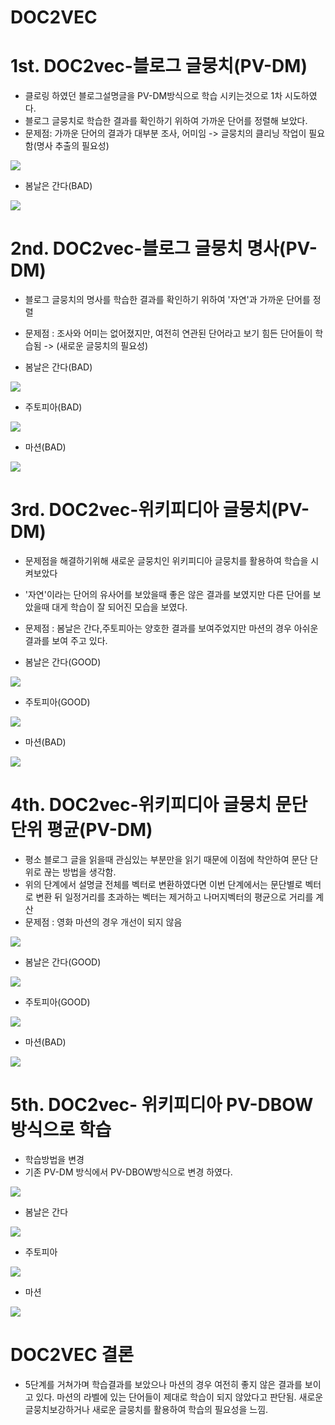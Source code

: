 # DOC2VEC


# 1st. DOC2vec-블로그 글뭉치(PV-DM)
- 클로링 하였던 블로그설명글을 PV-DM방식으로 학습 시키는것으로 1차 시도하였다.
- 블로그 글뭉치로 학습한 결과를 확인하기 위하여 가까운 단어를 정렬해 보았다.
- 문제점: 가까운 단어의 결과가 대부분 조사, 어미임 -> 글뭉치의 클리닝 작업이 필요함(명사 추출의 필요성)
<img src="https://github.com/BAEintelli/Where2go-/blob/master/DOC2Vec/img/PV-DM.JPG">

- 봄날은 간다(BAD)
<img src="https://github.com/BAEintelli/Where2go-/blob/master/DOC2Vec/img/1st%20%EA%B2%B0%EA%B3%BC.JPG">

# 2nd. DOC2vec-블로그 글뭉치 명사(PV-DM)

- 블로그 글뭉치의 명사를 학습한 결과를 확인하기 위하여 '자연'과 가까운 단어를 정렬
- 문제점 : 조사와 어미는 없어졌지만, 여전히 연관된 단어라고 보기 힘든 단어들이 학습됨 -> (새로운 글뭉치의 필요성)

- 봄날은 간다(BAD)
<img src="https://github.com/BAEintelli/Where2go-/blob/master/DOC2Vec/img/2nd%20%EB%B4%84%EB%82%A0%EC%9D%80%20%EA%B0%84%EB%8B%A4.JPG">

- 주토피아(BAD)
<img src="https://github.com/BAEintelli/Where2go-/blob/master/DOC2Vec/img/2nd%20%EC%A3%BC%ED%86%A0%ED%94%BC%EC%95%84.JPG">

- 마션(BAD)
<img src="https://github.com/BAEintelli/Where2go-/blob/master/DOC2Vec/img/2nd%20%EB%A7%88%EC%85%98.JPG">

# 3rd. DOC2vec-위키피디아 글뭉치(PV-DM)
- 문제점을 해결하기위해 새로운 글뭉치인 위키피디아 글뭉치를 활용하여 학습을 시켜보았다
- '자연'이라는 단어의 유사어를 보았을때 좋은 않은 결과를 보였지만 다른 단어를 보았을때 대게 학습이 잘 되어진 모습을 보였다.
- 문제점 : 봄날은 간다,주토피아는 양호한 결과를 보여주었지만 마션의 경우 아쉬운 결과를 보여 주고 있다.

- 봄날은 간다(GOOD)
<img src="https://github.com/BAEintelli/Where2go-/blob/master/DOC2Vec/img/3rd%20%EB%B4%84%EB%82%A0%EC%9D%80%20%EA%B0%84%EB%8B%A4.JPG">

- 주토피아(GOOD)
<img src="https://github.com/BAEintelli/Where2go-/blob/master/DOC2Vec/img/2nd%20%EC%A3%BC%ED%86%A0%ED%94%BC%EC%95%84.JPG">

- 마션(BAD)
<img src="https://github.com/BAEintelli/Where2go-/blob/master/DOC2Vec/img/3rd%20%EB%A7%88%EC%85%98.JPG">

# 4th. DOC2vec-위키피디아 글뭉치 문단 단위 평균(PV-DM)
- 평소 블로그 글을 읽을때 관심있는 부분만을 읽기 때문에 이점에 착안하여 문단 단위로 끊는 방법을 생각함.
- 위의 단계에서 설명글 전체를 벡터로 변환하였다면 이번 단계에서는 문단별로 벡터로 변환 뒤 일정거리를 초과하는 벡터는 제거하고 나머지벡터의 평균으로 거리를 계산
- 문제점 : 영화 마션의 경우 개선이 되지 않음

<img src="https://github.com/BAEintelli/Where2go-/blob/master/DOC2Vec/img/%EB%B8%94%EB%A1%9C%EA%B7%B8%EC%9D%B4%EB%AF%B8%EC%A7%80.JPG.png">


- 봄날은 간다(GOOD)
<img src="https://github.com/BAEintelli/Where2go-/blob/master/DOC2Vec/img/4th%20%EB%B4%84%EB%82%A0%EC%9D%80%20%EA%B0%84%EB%8B%A4.JPG">

- 주토피아(GOOD)
<img src="https://github.com/BAEintelli/Where2go-/blob/master/DOC2Vec/img/4th%20%EC%A3%BC%ED%86%A0%ED%94%BC%EC%95%84.JPG">

- 마션(BAD)
<img src="https://github.com/BAEintelli/Where2go-/blob/master/DOC2Vec/img/3rd%20%EB%A7%88%EC%85%98.JPG">


# 5th. DOC2vec- 위키피디아 PV-DBOW방식으로 학습
- 학습방법을 변경
- 기존 PV-DM 방식에서 PV-DBOW방식으로 변경 하였다.
<img src="https://github.com/BAEintelli/Where2go-/blob/master/DOC2Vec/img/PV-DBOW.JPG">



- 봄날은 간다
<img src="https://github.com/BAEintelli/Where2go-/blob/master/DOC2Vec/img/5th%20%EB%B4%84%EB%82%A0%EC%9D%80%20%EA%B0%84%EB%8B%A4.JPG">

- 주토피아
<img src="https://github.com/BAEintelli/Where2go-/blob/master/DOC2Vec/img/5th%20%EC%A3%BC%ED%86%A0%ED%94%BC%EC%95%84.JPG">

- 마션
<img src="https://github.com/BAEintelli/Where2go-/blob/master/DOC2Vec/img/5th%20%EB%A7%88%EC%85%98.JPG">

# DOC2VEC 결론
- 5단계를 거쳐가며 학습결과를 보았으나 마션의 경우 여전히 좋지 않은 결과를 보이고 있다. 마션의 라벨에 있는 단어들이 제대로 학습이 되지 않았다고 판단됨. 새로운 글뭉치보강하거나 새로운 글뭉치를 활용하여 학습의 필요성을 느낌.







